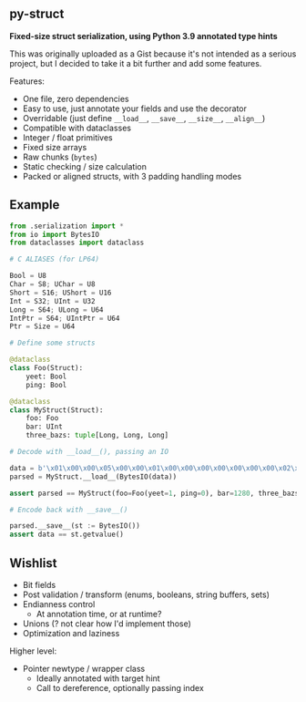 ## py-struct

**Fixed-size struct serialization, using Python 3.9 annotated type hints**

This was originally uploaded as a Gist because it's not intended as a serious
project, but I decided to take it a bit further and add some features.

Features:
 - One file, zero dependencies
 - Easy to use, just annotate your fields and use the decorator
 - Overridable (just define `__load__`, `__save__`, `__size__`, `__align__`)
 - Compatible with dataclasses
 - Integer / float primitives
 - Fixed size arrays
 - Raw chunks (`bytes`)
 - Static checking / size calculation
 - Packed or aligned structs, with 3 padding handling modes


## Example

~~~ python
from .serialization import *
from io import BytesIO
from dataclasses import dataclass

# C ALIASES (for LP64)

Bool = U8
Char = S8; UChar = U8
Short = S16; UShort = U16
Int = S32; UInt = U32
Long = S64; ULong = U64
IntPtr = S64; UIntPtr = U64
Ptr = Size = U64

# Define some structs

@dataclass
class Foo(Struct):
    yeet: Bool
    ping: Bool

@dataclass
class MyStruct(Struct):
    foo: Foo
    bar: UInt
    three_bazs: tuple[Long, Long, Long]

# Decode with __load__(), passing an IO

data = b'\x01\x00\x00\x05\x00\x00\x01\x00\x00\x00\x00\x00\x00\x00\x02\x00\x00\x00\x00\x00\x00\x00\x03\x00\x00\x00\x00\x00\x00\x00'
parsed = MyStruct.__load__(BytesIO(data))

assert parsed == MyStruct(foo=Foo(yeet=1, ping=0), bar=1280, three_bazs=(1, 2, 3))

# Encode back with __save__()

parsed.__save__(st := BytesIO())
assert data == st.getvalue()
~~~


## Wishlist

 - Bit fields
 - Post validation / transform (enums, booleans, string buffers, sets)
 - Endianness control
   - At annotation time, or at runtime?
 - Unions (? not clear how I'd implement those)
 - Optimization and laziness

Higher level:

 - Pointer newtype / wrapper class
   - Ideally annotated with target hint
   - Call to dereference, optionally passing index
